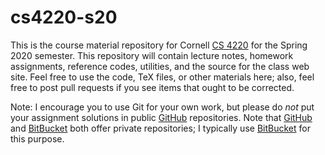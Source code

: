 # cs4220-s20

This is the course material repository for Cornell [CS 4220][cs4220]
for the Spring 2020 semester.  This repository will contain lecture
notes, homework assignments, reference codes, utilities, and the
source for the class web site.  Feel free to use the code, TeX files,
or other materials here; also, feel free to post pull requests if you
see items that ought to be corrected.

Note: I encourage you to use Git for your own work, but please do *not*
put your assignment solutions in public [GitHub][gh] repositories.
Note that [GitHub][gh] and [BitBucket][bb] both offer private repositories;
I typically use [BitBucket][bb] for this purpose.

[cs4220]: http://www.cs.cornell.edu/~bindel/class/cs4220-s20
[gh]: http://github.com/
[bb]: https://bitbucket.org
